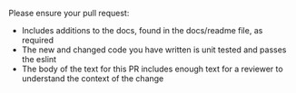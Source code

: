 Please ensure your pull request:
- Includes additions to the docs, found in the docs/readme file, as required
- The new and changed code you have written is unit tested and passes the eslint
- The body of the text for this PR includes enough text for a reviewer to understand the context of the change
